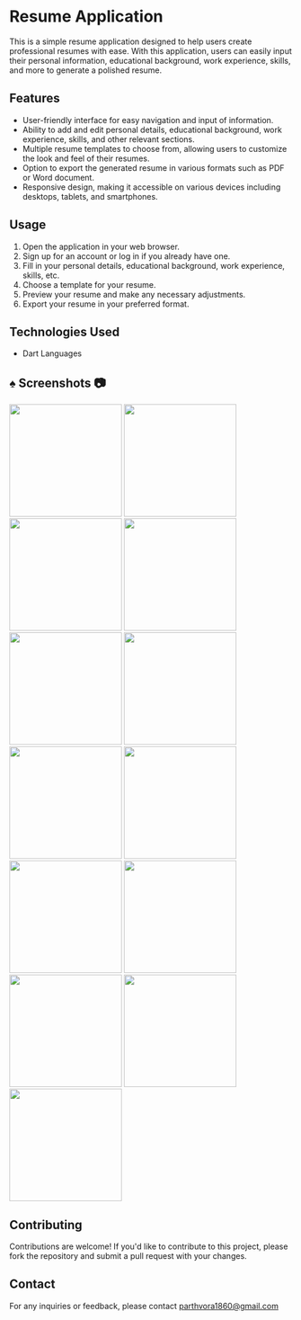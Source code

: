 # Resume Application

This is a simple resume application designed to help users create professional resumes with ease. With this application, users can easily input their personal information, educational background, work experience, skills, and more to generate a polished resume.

## Features

- User-friendly interface for easy navigation and input of information.
- Ability to add and edit personal details, educational background, work experience, skills, and other relevant sections.
- Multiple resume templates to choose from, allowing users to customize the look and feel of their resumes.
- Option to export the generated resume in various formats such as PDF or Word document.
- Responsive design, making it accessible on various devices including desktops, tablets, and smartphones.

## Usage

1. Open the application in your web browser.
2. Sign up for an account or log in if you already have one.
3. Fill in your personal details, educational background, work experience, skills, etc.
4. Choose a template for your resume.
5. Preview your resume and make any necessary adjustments.
6. Export your resume in your preferred format.

## Technologies Used

- Dart Languages

## :spades: Screenshots :camera:

<img src = "https://github.com/parth7192/create_resume/assets/142138451/106d7dd5-4a84-4225-b69e-41557b373e5e" width = "200">

<img src = "https://github.com/parth7192/create_resume/assets/142138451/1fb95443-21d4-4a65-a605-b643487043d8" width = "200">

<img src = "https://github.com/parth7192/create_resume/assets/142138451/6c65d024-a24c-4252-acdf-d953c7afa1ed" width = "200">

<img src = "https://github.com/parth7192/create_resume/assets/142138451/486ae8d3-91bc-4139-a239-ee3a4e6c811c" width = "200">

<img src = "https://github.com/parth7192/create_resume/assets/142138451/4518b3c4-195f-4125-bddb-dabaad7cafdf" width = "200">

<img src = "https://github.com/parth7192/create_resume/assets/142138451/4ccb3acc-742f-49d1-a44e-d88ea35fb38f" width = "200">

<img src = "https://github.com/parth7192/create_resume/assets/142138451/e2515362-a522-4991-83e1-4a83d0c5bd1a" width = "200">

<img src = "https://github.com/parth7192/create_resume/assets/142138451/a8123f1f-f77b-4fdd-b7a9-79b40fe9152a" width = "200">

<img src = "https://github.com/parth7192/create_resume/assets/142138451/4f997300-e59b-4ef7-8e1e-d09860a14ad4" width = "200">

<img src = "https://github.com/parth7192/create_resume/assets/142138451/4bd19945-6f17-417d-a22d-1fb4d354ff36" width = "200">

<img src = "https://github.com/parth7192/create_resume/assets/142138451/daf879b7-d182-4b22-8134-a9a96a339125" width = "200">

<img src = "https://github.com/parth7192/create_resume/assets/142138451/c7666dca-482d-496b-b181-11c276af9607" width = "200">

<img src = "https://github.com/parth7192/create_resume/assets/142138451/0223bc71-1d02-4b09-9b97-53802a1d96c6" width = "200">


## Contributing

Contributions are welcome! If you'd like to contribute to this project, please fork the repository and submit a pull request with your changes.

## Contact

For any inquiries or feedback, please contact parthvora1860@gmail.com
